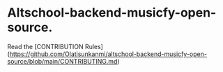 # Altschool-backend-musicfy-open-source.

Read the [CONTRIBUTION Rules] (https://github.com/Olatisunkanmi/altschool-backend-musicfy-open-source/blob/main/CONTRIBUTING.md)
